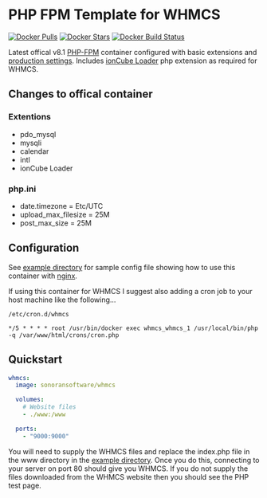 # PHP FPM Template for WHMCS

[![Docker Pulls](https://img.shields.io/docker/pulls/sonoransoftware/whmcs.svg)](https://hub.docker.com/r/sonoransoftware/whmcs/)
[![Docker Stars](https://img.shields.io/docker/stars/sonoransoftware/whmcs.svg)](https://hub.docker.com/r/sonoransoftware/whmcs/)
[![Docker Build Status](https://img.shields.io/github/workflow/status/Sonoran-Software/docker-whmcs/Publish%20Sonoran%20Software%20Docker%20image)](https://hub.docker.com/r/sonoransoftware/whmcs/)

Latest offical v8.1 [PHP-FPM](https://hub.docker.com/_/php/) container configured with basic extensions and [production settings](https://github.com/php/php-src/blob/master/php.ini-production). Includes [ionCube Loader](https://www.ioncube.com/loaders.php) php extension as required for WHMCS.

## Changes to offical container

### Extentions

- pdo_mysql
- mysqli
- calendar
- intl
- ionCube Loader

### php.ini

- date.timezone = Etc/UTC
- upload_max_filesize = 25M
- post_max_size = 25M

## Configuration

See [example directory](https://github.com/sonoran-software/docker-WHMCS/tree/master/example) for sample config file showing how to use this container with [nginx](https://hub.docker.com/_/nginx/).

If using this container for WHMCS I suggest also adding a cron job to your host machine like the following...

`/etc/cron.d/whmcs`

```
*/5 * * * * root /usr/bin/docker exec whmcs_whmcs_1 /usr/local/bin/php -q /var/www/html/crons/cron.php

```

## Quickstart

```yml
whmcs:
  image: sonoransoftware/whmcs

  volumes:
    # Website files
    - ./www:/www

  ports:
    - "9000:9000"
```

You will need to supply the WHMCS files and replace the index.php file in the www directory in the [example directory](https://github.com/sonoran-software/docker-WHMCS/tree/master/example). Once you do this, connecting to your server on port 80 should give you WHMCS. If you do not supply the files downloaded from the WHMCS website then you should see the PHP test page.
